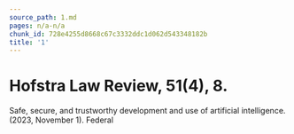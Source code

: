 ```yaml
---
source_path: 1.md
pages: n/a-n/a
chunk_id: 728e4255d8668c67c3332ddc1d062d543348182b
title: '1'
---
```

# Hofstra Law Review, 51(4), 8.

Safe, secure, and trustworthy development and use of artificial intelligence. (2023, November 1). Federal
